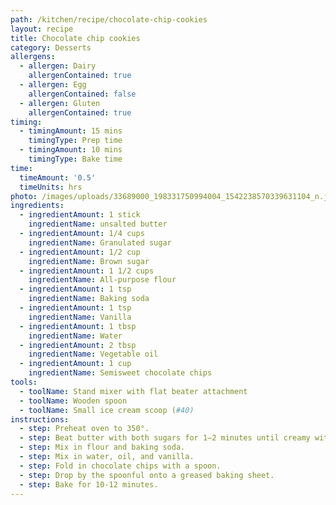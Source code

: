 ```yaml
---
path: /kitchen/recipe/chocolate-chip-cookies
layout: recipe
title: Chocolate chip cookies
category: Desserts
allergens:
  - allergen: Dairy
    allergenContained: true
  - allergen: Egg
    allergenContained: false
  - allergen: Gluten
    allergenContained: true
timing:
  - timingAmount: 15 mins
    timingType: Prep time
  - timingAmount: 10 mins
    timingType: Bake time
time:
  timeAmount: '0.5'
  timeUnits: hrs
photo: /images/uploads/33689000_198331750994004_1542238570339631104_n.jpg
ingredients:
  - ingredientAmount: 1 stick
    ingredientName: unsalted butter
  - ingredientAmount: 1/4 cups
    ingredientName: Granulated sugar
  - ingredientAmount: 1/2 cup
    ingredientName: Brown sugar
  - ingredientAmount: 1 1/2 cups
    ingredientName: All-purpose flour
  - ingredientAmount: 1 tsp
    ingredientName: Baking soda
  - ingredientAmount: 1 tsp
    ingredientName: Vanilla
  - ingredientAmount: 1 tbsp
    ingredientName: Water
  - ingredientAmount: 2 tbsp
    ingredientName: Vegetable oil
  - ingredientAmount: 1 cup
    ingredientName: Semisweet chocolate chips
tools:
  - toolName: Stand mixer with flat beater attachment
  - toolName: Wooden spoon
  - toolName: Small ice cream scoop (#40)
instructions:
  - step: Preheat oven to 350°.
  - step: Beat butter with both sugars for 1–2 minutes until creamy with a mixer.
  - step: Mix in flour and baking soda.
  - step: Mix in water, oil, and vanilla.
  - step: Fold in chocolate chips with a spoon.
  - step: Drop by the spoonful onto a greased baking sheet.
  - step: Bake for 10-12 minutes.
---
```

